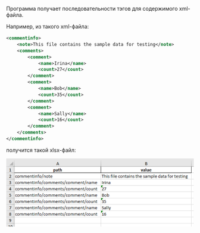 Программа получает последовательности тэгов для содержимого xml-файла.

Например, из такого xml-файла:
```xml
<commentinfo>
	<note>This file contains the sample data for testing</note>
	<comments>
		<comment>
			<name>Irina</name>
			<count>27</count>
		</comment>
		<comment>
			<name>Bob</name>
			<count>35</count>
		</comment>
		<comment>
			<name>Sally</name>
			<count>16</count>
		</comment>
	</comments>
</commentinfo>
```
получится такой xlsx-файл:

![](../images/sxpx.png)
